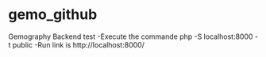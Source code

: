 # gemo_github

Gemography Backend test 
-Execute the commande  php -S localhost:8000 -t public
-Run link is http://localhost:8000/

